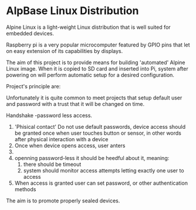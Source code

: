 
# AlpBase Linux Distribution

Alpine Linux is a light-weight Linux distribution that is well suited for embedded devices.

Raspberry pi is a very popular microcomputer featured by GPIO pins that let on easy extension of its capabilities by displays.

The aim of this project is to provide means for building 'automated' Alpine Linux image. When it is copied to SD card and inserted into Pi, system after powering on will perform automatic setup for a desired configuration.

Project's principle are:


Unfortunately it is quite common to meet projects that setup default user and password with a trust that it will be changed on time. 

Handshake -password less access.
1. 'Phisical contact' Do not use default passwords, device access should be granted once when user touches button or sensor, in other words after physical interaction with a device
2. Once when device opens access, user anters 
3. 
4. openning password-less  it should be heedful about it, meaning: 
   1. there should be timeout
   2. system should monitor access attempts letting exactly one user to access
3. When access is granted user can set password, or other authentication methods

The aim is to promote properly sealed devices.
